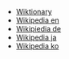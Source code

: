 - [Wiktionary](https://en.wiktionary.org/wiki/Wiktionary:Main_Page)
- [Wikipedia en](https://en.wikipedia.org/wiki/Main_Page)
- [Wikipiedia de](https://de.wikipedia.org/wiki/Wikipedia:Hauptseite)
- [Wikipedia ja](https://ja.wikipedia.org/wiki/メインページ)
- [Wikipedia ko](https://ko.wikipedia.org/wiki/위키백과:대문)

<script>
alert('hi')
  </script>
